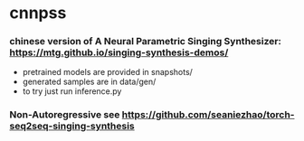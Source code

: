 # cnnpss
### chinese version of A Neural Parametric Singing Synthesizer: https://mtg.github.io/singing-synthesis-demos/
* pretrained models are provided in snapshots/
* generated samples are in data/gen/ 
* to try just run inference.py
### Non-Autoregressive see https://github.com/seaniezhao/torch-seq2seq-singing-synthesis
